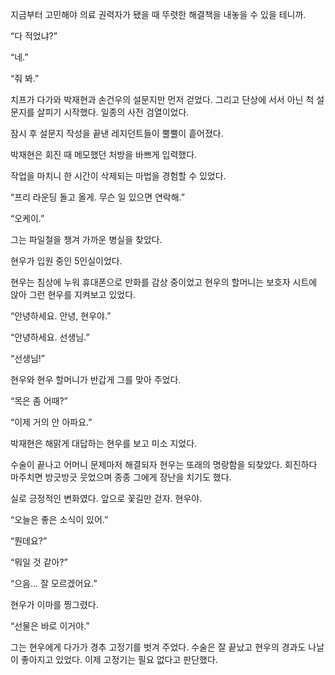 지금부터 고민해야 의료 권력자가 됐을 때 뚜렷한 해결책을 내놓을 수 있을 테니까.

“다 적었냐?”

“네.”

“줘 봐.”

치프가 다가와 박재현과 손건우의 설문지만 먼저 걷었다. 그리고 단상에 서서 아닌 척 설문지를 살피기 시작했다. 일종의 사전 검열이었다.

잠시 후 설문지 작성을 끝낸 레지던트들이 뿔뿔이 흩어졌다.

박재현은 회진 때 메모했던 처방을 바쁘게 입력했다.

작업을 마치니 한 시간이 삭제되는 마법을 경험할 수 있었다.

“프리 라운딩 돌고 올게. 무슨 일 있으면 연락해.”

“오케이.”

그는 파일철을 챙겨 가까운 병실을 찾았다.

현우가 입원 중인 5인실이었다.

현우는 침상에 누워 휴대폰으로 만화를 감상 중이었고 현우의 할머니는 보호자 시트에 앉아 그런 현우를 지켜보고 있었다.

“안녕하세요. 안녕, 현우야.”

“안녕하세요. 선생님.”

“선생님!”

현우와 현우 할머니가 반갑게 그를 맞아 주었다.

“목은 좀 어때?”

“이제 거의 안 아파요.”

박재현은 해맑게 대답하는 현우를 보고 미소 지었다.

수술이 끝나고 어머니 문제마저 해결되자 현우는 또래의 명랑함을 되찾았다. 회진하다 마주치면 방긋방긋 웃었으며 종종 그에게 장난을 치기도 했다.

실로 긍정적인 변화였다. 앞으로 꽃길만 걷자. 현우야.

“오늘은 좋은 소식이 있어.”

“뭔데요?”

“뭐일 것 같아?”

“으음… 잘 모르겠어요.”

현우가 이마를 찡그렸다.

“선물은 바로 이거야.”

그는 현우에게 다가가 경추 고정기를 벗겨 주었다. 수술은 잘 끝났고 현우의 경과도 나날이 좋아지고 있었다. 이제 고정기는 필요 없다고 판단했다.